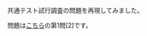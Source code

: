 共通テスト試行調査の問題を再現してみました。

問題は[こちら](https://www.dnc.ac.jp/albums/abm.php?f=abm00035624.pdf&n=02-02_%E5%95%8F%E9%A1%8C%E5%86%8A%E5%AD%90_%E6%95%B0%E5%AD%A6%E2%91%A0.pdf)の第1問[2]です。